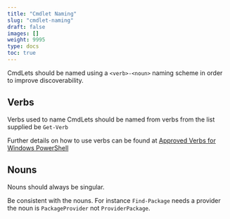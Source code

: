 ```yaml
---
title: "Cmdlet Naming"
slug: "cmdlet-naming"
draft: false
images: []
weight: 9995
type: docs
toc: true
---
```


CmdLets should be named using a `<verb>-<noun>` naming scheme in order to improve discoverability.

## Verbs
Verbs used to name CmdLets should be named from verbs from the list supplied be `Get-Verb`

Further details on how to use verbs can be found at [Approved Verbs for Windows PowerShell](https://msdn.microsoft.com/en-us/library/ms714428(v=vs.85).aspx)

## Nouns
Nouns should always be singular.

Be consistent with the nouns.  For instance `Find-Package` needs a provider the noun is `PackageProvider` not `ProviderPackage`.

